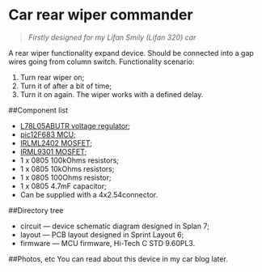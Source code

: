 Car rear wiper commander
=====================

> *Firstly designed for my Lifan Smily (Lifan 320) car*

A rear wiper functionality expand device. Should be connected into a gap wires going from column switch.
Functionality scenario:
1. Turn rear wiper on;
2. Turn it of after a bit of time;
3. Turn it on again. The wiper works with a defined delay.


##Component list
* [L78L05ABUTR voltage regulator](http://www.st.com/st-web-ui/static/active/en/resource/technical/document/datasheet/CD00000446.pdf);
* [pic12F683 MCU](http://ww1.microchip.com/downloads/en/devicedoc/41211d_.pdf);
* [IRLML2402 MOSFET](http://www.irf.com/product-info/datasheets/data/irlml2402.pdf);
* [IRML9301 MOSFET](http://www.irf.com/product-info/datasheets/data/irlml9301pbf.pdf);
* 1 x 0805 100kOhms resistors;
* 1 x 0805 10kOhms resistors;
* 1 x 0805 100Ohms resistor;
* 1 x 0805 4.7mF capacitor;
* Can be supplied with a 4x2.54connector.

##Directory tree
* circuit — device schematic diagram designed in Splan 7;
* layout — PCB layout designed in Sprint Layout 6;
* firmware — MCU firmware, Hi-Tech C STD 9.60PL3.

##Photos, etc
You can read about this device in my car blog later.